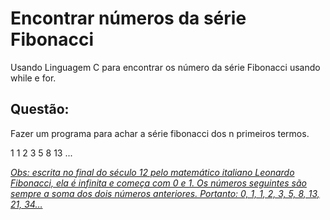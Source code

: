 # Encontrar números da série Fibonacci

Usando Linguagem C para encontrar os número da série Fibonacci usando while e for.

## Questão:

Fazer um programa para achar a série fibonacci dos n primeiros termos.

1 1 2 3 5 8 13 ...

*[Obs: escrita no final do século 12 pelo matemático italiano Leonardo Fibonacci, ela é infinita e começa com 0 e 1. Os números seguintes são sempre a soma dos dois números anteriores. Portanto: 0, 1, 1, 2, 3, 5, 8, 13, 21, 34…](https://super.abril.com.br/mundo-estranho/o-que-e-a-sequencia-de-fibonacci/)*
